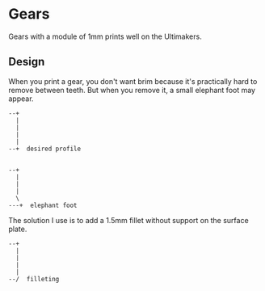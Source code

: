 # Gears


Gears with a module of 1mm prints well on the Ultimakers.


## Design

When you print a gear, you don't want brim because it's practically hard to remove between teeth.
But when you remove it, a small elephant foot may appear.
```
--+
  |
  |
  |
  |
--+  desired profile


--+
  |
  |
  |
  \
---+  elephant foot
```

The solution I use is to add a 1.5mm fillet without support on the surface plate.

```
--+
  |
  |
  |
  |
--/  filleting
```
